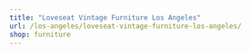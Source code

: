 ```yaml
---
title: "Loveseat Vintage Furniture Los Angeles"
url: /los-angeles/loveseat-vintage-furniture-los-angeles/
shop: furniture
---
```

